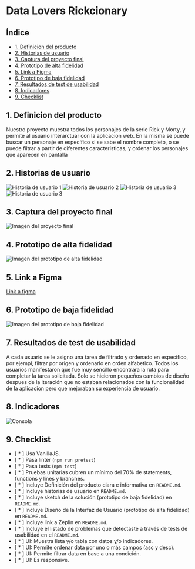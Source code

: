 # Data Lovers Rickcionary

## Índice

* [1. Definicion del producto](#1-definicion-del-producto)
* [2. Historias de usuario](#2-historias-de-usuario)
* [3. Captura del proyecto final](#3-captura-del-proyecto-final)
* [4. Prototipo de alta fidelidad](#4-prototipo-de-alta-fidelidad)
* [5. Link a Figma](#5-link-a-figma)
* [6. Prototipo de baja fidelidad](#6-prototipo-de-baja-fidelidad)
* [7. Resultados de test de usabilidad](#7-resultados-de-test-de-usabilidad)
* [8. Indicadores](#8-indicadores)
* [9. Checklist](#9-checklist)



## 1. Definicion del producto

Nuestro proyecto muestra todos los personajes de la serie Rick y Morty, 
y permite al usuario interarctuar con la aplicacion web. En la misma
se puede buscar un personaje en específico si se sabe el nombre completo, 
o se puede filtrar a partir de diferentes caracteristicas, y ordenar los 
personajes que aparecen en pantalla

## 2. Historias de usuario

![Historia de usuario 1](H1.jpeg)
![Historia de usuario 2](H2.jpeg)
![Historia de usuario 3](H3.jpeg)
![Historia de usuario 3](H4.jpeg)

## 3. Captura del proyecto final

![Imagen del proyecto final](ProyectoFinal.png)

## 4. Prototipo de alta fidelidad

![Imagen del prototipo de alta fidelidad](PrototipoFigma.png)

## 5. Link a Figma
[Link a figma](https://www.figma.com/file/eN44KQcv6jF43lGHLN5D34/Prototipo-Rickcionary?node-id=2%3A4)


## 6. Prototipo de baja fidelidad

![Imagen del prototipo de baja fidelidad](PrototipoBajaFidelidad.jpeg)

## 7. Resultados de test de usabilidad

A cada usuario se le asigno una tarea de filtrado y ordenado en especifico, 
por ejempl, filtrar por origen y ordenarlo en orden alfabetico. Todos los 
usuarios manifestaron que fue muy sencillo encontrara la ruta para completar
la tarea solicitada. Solo se hicieron pequeños cambios de diseño despues de la 
iteración que no estaban relacionados con la funcionalidad de la aplicacion pero 
que mejoraban su experiencia de usuario.

## 8. Indicadores
![Consola](indicadores.png)

## 9. Checklist

* [ * ] Usa VanillaJS.
* [ * ] Pasa linter (`npm run pretest`)
* [ * ] Pasa tests (`npm test`)
* [ * ] Pruebas unitarias cubren un mínimo del 70% de statements, functions y
  lines y branches.
* [ * ] Incluye Definición del producto clara e informativa en `README.md`.
* [ * ] Incluye historias de usuario en `README.md`.
* [ * ] Incluye sketch de la solución (prototipo de baja fidelidad) en
  `README.md`.
* [ * ] Incluye Diseño de la Interfaz de Usuario (prototipo de alta fidelidad)
  en `README.md`.
* [ * ] Incluye link a Zeplin en `README.md`.
* [ * ] Incluye el listado de problemas que detectaste a través de tests de
  usabilidad en el `README.md`.
* [ * ] UI: Muestra lista y/o tabla con datos y/o indicadores.
* [ * ] UI: Permite ordenar data por uno o más campos (asc y desc).
* [ * ] UI: Permite filtrar data en base a una condición.
* [ * ] UI: Es responsive.
